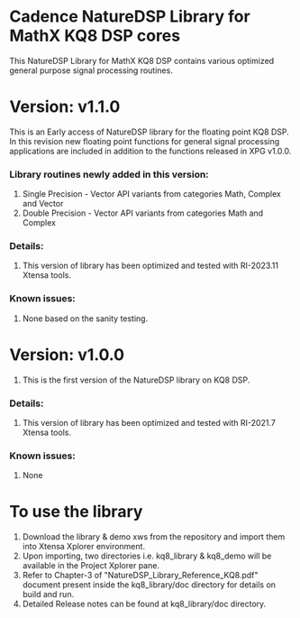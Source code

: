 # Cadence NatureDSP Library for MathX KQ8 DSP cores

<p>This NatureDSP Library for MathX KQ8 DSP contains various optimized general purpose signal processing routines.</p>

<h1> Version: v1.1.0 </h1>
<p> 
This is an Early access of NatureDSP library for the floating point KQ8 DSP. In this revision new floating point functions for general signal processing 
applications are included in addition to the functions released in XPG v1.0.0.
</p> 
<h3>Library routines newly added in this version:</h3>
        <p>
        <ol>
        <li> Single Precision - Vector API variants from categories Math, Complex and Vector</li>
        <li> Double Precision  - Vector API variants from categories Math and Complex</li>
        </ol>
        </p>
 <h3> Details:</h3>
       <p>
       <ol>
      <li>This version of library has been optimized and tested with RI-2023.11 Xtensa tools.</li>
      </ol>
      </p>
<h3> Known issues:</h3>
     <p>
     <ol>
    <li> None based on the sanity testing. </li>
     </ol>
     </p>

<h1> Version: v1.0.0 </h1>
<p> 
<ol><li>This is the first version of the NatureDSP library on KQ8 DSP.</li>
</ol></p> 
 <h3> Details:</h3>
       <p>
       <ol>
      <li>This version of library has been optimized and tested with RI-2021.7 Xtensa tools.</li>
      </ol>
      </p>
<h3> Known issues:</h3>
     <p>
     <ol>
    <li> None</li>
     </ol>
     </p>



<h1>To use the library </h1>
<p>
<ol>
<li>Download the library & demo xws from the repository and import them into Xtensa Xplorer environment.</li>
<li>Upon importing, two directories i.e. kq8_library & kq8_demo  will be available in the Project Xplorer pane.</li>
<li>Refer to Chapter-3 of "NatureDSP_Library_Reference_KQ8.pdf" document present inside the kq8_library/doc directory for details on build and run.</li>
<li>Detailed Release notes can be found at kq8_library/doc directory.</li>
</ol>
</p>

